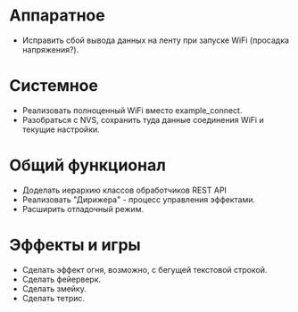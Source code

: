 # Аппаратное

- Исправить сбой вывода данных на ленту при запуске WiFi (просадка напряжения?).

# Системное

- Реализовать полноценный WiFi вместо example_connect.
- Разобраться с NVS, сохранить туда данные соединения WiFi и текущие настройки.

# Общий функционал

- Доделать иерархию классов обработчиков REST API
- Реализовать "Дирижера" - процесс управления эффектами.
- Расширить отладочный режим.

# Эффекты и игры

- Сделать эффект огня, возможно, с бегущей текстовой строкой.
- Сделать фейерверк.
- Сделать змейку.
- Сделать тетрис.
